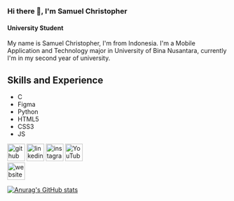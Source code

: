 ### Hi there 👋, I'm Samuel Christopher
#### University Student
My name is Samuel Christopher, I'm from Indonesia. I'm a Mobile Application and Technology major in University of Bina Nusantara, currently I'm in my second year of university.

## Skills and Experience
* C
* Figma
* Python
* HTML5
* CSS3
* JS


[<img src='https://cdn.jsdelivr.net/npm/simple-icons@3.0.1/icons/github.svg' alt='github' height='40'>](https://github.com/samuel-sshi)  [<img src='https://cdn.jsdelivr.net/npm/simple-icons@3.0.1/icons/linkedin.svg' alt='linkedin' height='40'>](https://www.linkedin.com/in/samuelchristopher03/)  [<img src='https://cdn.jsdelivr.net/npm/simple-icons@3.0.1/icons/instagram.svg' alt='instagram' height='40'>](https://www.instagram.com/samuel_sshi/)  [<img src='https://cdn.jsdelivr.net/npm/simple-icons@3.0.1/icons/youtube.svg' alt='YouTube' height='40'>](https://www.youtube.com/channel/UCDpQZSks1LkBahhI-eI4j3Q)  
[<img src='https://cdn.jsdelivr.net/npm/simple-icons@3.0.1/icons/icloud.svg' alt='website' height='40'>](https://samuel-sshi.github.io)  




[![Anurag's GitHub stats](https://github-readme-stats.vercel.app/api?username=samuel-sshi)](https://github.com/anuraghazra/github-readme-stats)





<!--
**samuel-sshi/samuel-sshi** is a ✨ _special_ ✨ repository because its `README.md` (this file) appears on your GitHub profile.

Here are some ideas to get you started:

- 🔭 I’m currently working on ...
- 🌱 I’m currently learning ...
- 👯 I’m looking to collaborate on ...
- 🤔 I’m looking for help with ...
- 💬 Ask me about ...
- 📫 How to reach me: ...
- 😄 Pronouns: ...
- ⚡ Fun fact: ...
-->
